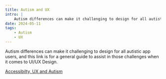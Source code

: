 ```yaml
---
title: Autism and UX
intro: |
    Autism differences can make it challenging to design for all autistic app users.
date: 2024-05-11
tags:
    - Autism
    - UX
---
```


Autism differences can make it challenging to design for all autistic app users, and this link is for a general guide to assist in those challenges when it comes to UI/UX Design.

[Accessibilty, UX and Autism](https://jaffamonkey.com/services/accessibilty-ux-autism/)